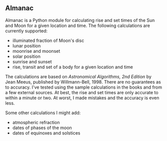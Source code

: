 Almanac
-------
Almanac is a Python module for calculating rise and set times of the Sun and
Moon for a given location and time. The following calculations are currently
supported:
* illuminated fraction of Moon's disc
* lunar position
* moonrise and moonset
* solar position
* sunrise and sunset
* rise, transit and set of a body for a given location and time

The calculations are based on *Astronomical Algorithms, 2nd Edition* by Jean
Meeus, published by Willmann-Bell, 1998. There are no guarantees as to
accuracy. I've tested using the sample calculations in the books and from a
few external sources. At best, the rise and set times are only accurate to
within a minute or two. At worst, I made mistakes and the accuracy is even less.

Some other calculations I might add:
* atmospheric refraction
* dates of phases of the moon
* dates of equinoxes and solstices
